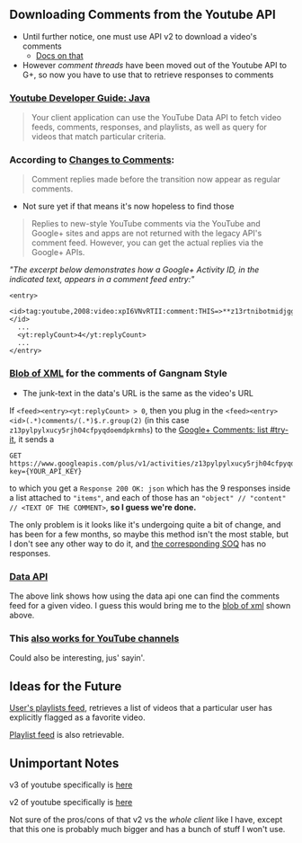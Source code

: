 
Downloading Comments from the Youtube API
-----------------------------------------

* Until further notice, one must use API v2 to download a video's comments
   * [Docs on that](https://developers.google.com/youtube/2.0/developers_guide_protocol_comments)
* However *comment threads* have been moved out of the Youtube API to G+, so now
  you have to use that to retrieve responses to comments
  
### [Youtube Developer Guide: Java](https://developers.google.com/youtube/2.0/developers_guide_java)

> Your client application can use the YouTube Data API to fetch video
feeds, comments, responses, and playlists, as well as query for
videos that match particular criteria.



### According to [Changes to Comments](https://developers.google.com/youtube/articles/changes_to_comments#threading):

> Comment replies made before the transition now appear as regular comments.

* Not sure yet if that means it's now hopeless to find those

> Replies to new-style YouTube comments via the YouTube and Google+
  sites and apps are not returned with the legacy API's comment feed.
  However, you can get the actual replies via the Google+ APIs.

*"The excerpt below demonstrates how a Google+ Activity ID, in the indicated
text, appears in a comment feed entry:"*

    <entry>
      <id>tag:youtube,2008:video:xpI6VNvRTII:comment:THIS=>**z13rtnibotmidjggs04cdvzgvurngv3pwnw0k**</id>
      ...
      <yt:replyCount>4</yt:replyCount>
      ...
    </entry>

<a name="blobofxml"></a>
### [Blob of XML](http://gdata.youtube.com/feeds/api/videos/9bZkp7q19f0/comments?prettyprint=true) for the comments of Gangnam Style

* The junk-text in the data's URL is the same as the video's URL

If `<feed><entry><yt:replyCount> > 0`, then you plug in the 
`<feed><entry><id>(.*)comments/(.*)$.r.group(2)`
(in this case `z13pylpylxucy5rjh04cfpyqdoemdpkrmhs`) to the
[Google+ Comments: list #try-it](https://developers.google.com/+/api/latest/comments/list#try-it),
it sends a

    GET https://www.googleapis.com/plus/v1/activities/z13pylpylxucy5rjh04cfpyqdoemdpkrmhs/comments?key={YOUR_API_KEY}

to which you get a `Response 200 OK: json` which has the 9 responses
inside a list attached to `"items"`, and each of those has an
`"object" // "content" // <TEXT OF THE COMMENT>`, **so I guess we're done.**

The only problem is it looks like it's undergoing quite a bit of change,
and has been for a few months, so maybe this method isn't the most stable,
but I don't see any other way to do it, and [the corresponding SOQ](http://stackoverflow.com/questions/19965856/how-to-get-all-comments-from-a-video-in-the-youtube-api-following-the-change-to)
has no responses.

### [Data API](https://developers.google.com/youtube/2.0/reference?hl=en#Comments_Feeds)
The above link shows how using the data api one can find the comments feed
for a given video. I guess this would bring me to the [blob of xml](#blobofxml)
shown above.

### This [also works for YouTube channels](http://googlesystem.blogspot.com/2013/11/youtube-tests-google-comments.html)
Could also be interesting, jus' sayin'.


Ideas for the Future
--------------------
[User's playlists feed](https://developers.google.com/youtube/2.0/reference?hl=en#User_favorites_feed),
retrieves a list of videos that a particular user has explicitly flagged as a favorite video.

[Playlist feed](https://developers.google.com/youtube/2.0/reference?hl=en#Playlist_feed)
is also retrievable.


Unimportant Notes
-----------------
v3 of youtube specifically is [here](http://maven-repository.com/artifact/com.google.apis/google-api-services-youtube/v3-rev64-1.13.2-beta)

v2 of youtube specifically is [here](http://maven-repository.com/artifact/com.google.api.client/google-api-data-youtube-v2/1.0.10-alpha)

Not sure of the pros/cons of that v2 vs the *whole client* like I have,
except that this one is probably much bigger and has a bunch of stuff I won't use.

